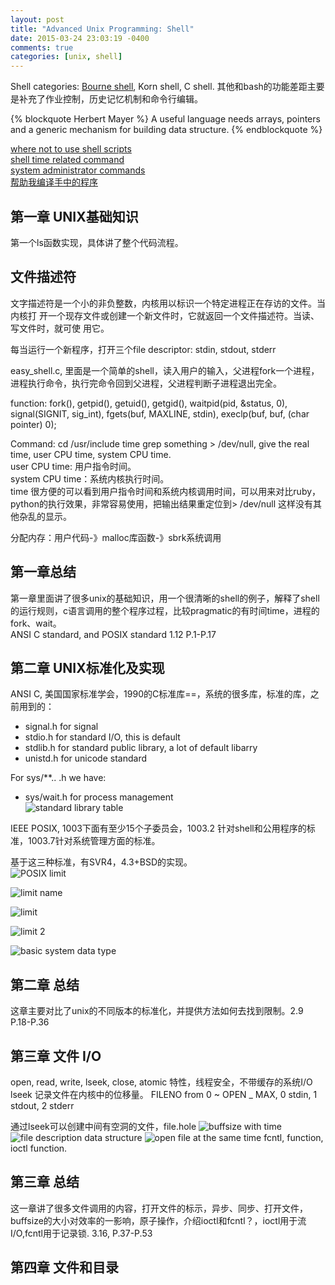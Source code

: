 ```yaml
---
layout: post
title: "Advanced Unix Programming: Shell"
date: 2015-03-24 23:03:19 -0400
comments: true
categories: [unix, shell]
---
```


Shell categories: [Bourne shell](http://tldp.org/LDP/abs/html/), Korn shell, C shell.
其他和bash的功能差距主要是补充了作业控制，历史记忆机制和命令行编辑。


{% blockquote Herbert Mayer %}
A useful language needs arrays, pointers and a generic mechanism for building data structure.
{% endblockquote %}

[where not to use shell scripts](http://tldp.org/LDP/abs/html/why-shell.html)  
[shell time related command](http://tldp.org/LDP/abs/html/timedate.html#DATEREF)  
[system administrator commands](http://tldp.org/LDP/abs/html/system.html#WHOREF)  
[帮助我编译手中的程序](http://www.360doc.com/content/11/0623/09/7102324_128871166.shtml)

## 第一章 UNIX基础知识  

第一个ls函数实现，具体讲了整个代码流程。

## 文件描述符
文字描述符是一个小的非负整数，内核用以标识一个特定进程正在存访的文件。当内核打
开一个现存文件或创建一个新文件时，它就返回一个文件描述符。当读、写文件时，就可使
用它。

每当运行一个新程序，打开三个file descriptor: stdin, stdout, stderr

easy_shell.c, 里面是一个简单的shell，读入用户的输入，父进程fork一个进程，进程执行命令，执行完命令回到父进程，父进程判断子进程退出完全。  

function:
fork(), getpid(), getuid(), getgid(), waitpid(pid, &status, 0), signal(SIGNIT, sig_int), fgets(buf, MAXLINE, stdin), execlp(buf, buf, (char pointer) 0);  

Command:
cd /usr/include
time grep something > /dev/null, give the real time, user CPU time, system CPU time.  
user CPU time: 用户指令时间。  
system CPU time：系统内核执行时间。  
time 很方便的可以看到用户指令时间和系统内核调用时间，可以用来对比ruby，python的执行效果，非常容易使用，把输出结果重定位到> /dev/null 这样没有其他杂乱的显示。  

分配内存：用户代码-》malloc库函数-》sbrk系统调用  

## 第一章总结  
第一章里面讲了很多unix的基础知识，用一个很清晰的shell的例子，解释了shell的运行规则，c语言调用的整个程序过程，比较pragmatic的有时间time，进程的fork、wait。  
ANSI C standard, and POSIX standard  1.12  P.1-P.17  

## 第二章 UNIX标准化及实现  

ANSI C, 美国国家标准学会，1990的C标准库==，系统的很多库，标准的库，之前用到的：  
+ signal.h for signal  
+ stdio.h for standard I/O, this is default  
+ stdlib.h for standard public library, a lot of default libarry  
+ unistd.h for unicode standard  

For sys/**.. .h we have:  
+ sys/wait.h for process management  
![standard library table](http://i.snag.gy/oBn5X.jpg)  

IEEE POSIX, 1003下面有至少15个子委员会，1003.2 针对shell和公用程序的标准，1003.7针对系统管理方面的标准。  

基于这三种标准，有SVR4，4.3+BSD的实现。  
![POSIX limit](http://i.snag.gy/H4yea.jpg)

![limit name](http://i.snag.gy/vMBAP.jpg)

![limit ](http://i.snag.gy/ODaZr.jpg)

![limit 2](http://i.snag.gy/znF97.jpg)

![basic system data type](http://i.snag.gy/ioevr.jpg)

## 第二章 总结    
这章主要对比了unix的不同版本的标准化，并提供方法如何去找到限制。2.9 P.18-P.36  

## 第三章 文件 I/O  
open, read, write, lseek, close, atomic 特性，线程安全，不带缓存的系统I/O lseek 记录文件在内核中的位移量。
FILENO from 0 ~ OPEN _ MAX, 0 stdin, 1 stdout, 2 stderr

通过lseek可以创建中间有空洞的文件，file.hole
![buffsize with time](http://i.snag.gy/7LEaV.jpg)
![file description data structure](http://i.snag.gy/qOWsc.jpg)
![open file at the same time](http://i.snag.gy/MzARJ.jpg)
fcntl, function, ioctl function.

## 第三章 总结  
这一章讲了很多文件调用的内容，打开文件的标示，异步、同步、打开文件，buffsize的大小对效率的一影响，原子操作，介绍ioctl和fcntl？，ioctl用于流I/O,fcntl用于记录锁. 3.16, P.37-P.53  

## 第四章 文件和目录  








